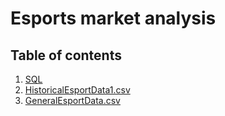 # Esports market analysis 


## Table of contents

1. [SQL](https://github.com/Pedrogv77/esportsdata/blob/main/SQL.sql)
1. [HistoricalEsportData1.csv](https://github.com/Pedrogv77/esportsdata/blob/main/HistoricalEsportData1.csv)
1. [GeneralEsportData.csv](https://github.com/Pedrogv77/esportsdata/blob/main/GeneralEsportData.csv)
